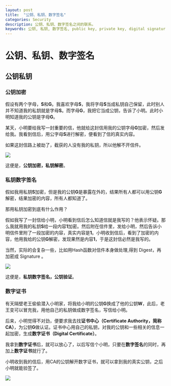```yaml
---
layout: post
title:  "公钥、私钥、数字签名"
categories: Security
description: 公钥、私钥、数字签名之间的联系。
keywords: 公钥, 私钥, 数字签名, public key, private key, digital signature
---
```

# 公钥、私钥、数字签名 #

## 公钥私钥 ##

### 公钥加密 ###

假设有两个字母，**S**和**G**。我喜欢字母**S**，我将字母**S**当成私钥自己保留，此时别人并不知道我的私钥就是字母**S**。而字母**G**，我把它当成公钥，告诉了小明。此时小明知道我的公钥是字母**G**。

某天，小明要给我写一封重要的信，他就给这封信用我的公钥字母**G**加密，然后发给我。我看到信后，用公字母**S**进行解密，便看到了信的真实内容。

如果这封信路上被劫了，截获的人没有我的私钥，所以他解不开信件。

![](http://i.imgur.com/NMbtgGg.png)

这便是，**公钥加密，私钥解密**。

### 私钥数字签名 ###

假如我用私钥**S**加密，但是我的公钥**G**是暴露在外的，结果所有人都可以用公钥**G**解密，结果加密的内容，所有人都知道了。

那用私钥加密到底有什么作用？

假如我写了一封信给小明，小明看到信后怎么知道信就是我写的？他表示怀疑。那么我就用我的私钥**S**给一段内容**1**加密。然后附在信件里，发给小明，然后告诉小明信件里附了一段加密的内容，真实内容是**1**。小明收到信后，看到了加密的内容，他用我给的公钥**G**解密，发现果然是内容**1**，于是这封信必然是我写的。

当然，实际的会复杂一些，比如用Hash函数对信件本身做处理,得到 Digest，再加密成 Signature 。

![](http://i.imgur.com/fEKeIIp.png)

这便是，**私钥数字签名，公钥验证**。

### 数字证书 ###

有天隔壁老王偷偷潜入小明家，将我给小明的公钥**G**换成了他的公钥**W**，此后，老王变可以冒充我，用他自己的私钥做成数字签名，写信给小明。

后来，小明觉得不对劲，便要求我去找**证书中心（Certificate Authority，简称CA）**，为公钥**G**做认证。证书中心用自己的私钥，对我的公钥和一些相关的信息一起加密，生成**数字证书（Digital Certificate）**。

我拿到**数字证书**后，就可以放心了，以后写信个小明，只要在**数字签名**的同时，再加上**数字证书**就行了。

小明收到我的信后，用CA的公钥解开数字证书，就可以拿到我的真实公钥，之后小明就能验签了。

![](http://i.imgur.com/29Dejr4.png)


